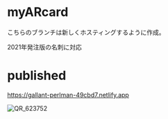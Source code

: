 # myARcard
こちらのブランチは新しくホスティングするように作成。

2021年発注版の名刺に対応


# published 

https://gallant-perlman-49cbd7.netlify.app


![QR_623752](https://user-images.githubusercontent.com/51439199/147491681-875fbf21-a7f3-4065-9ef4-1c8deddd10de.png)
